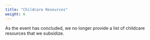 ```yaml
---
title: "Childcare Resources"
weight: 6
---
```


As the event has concluded, we no longer provide a list of childcare resources
that we subsidize. 
 